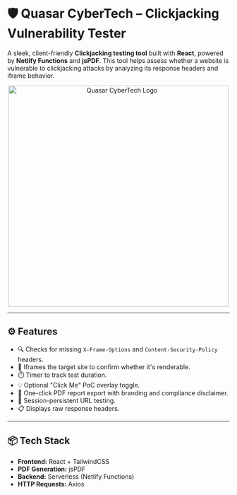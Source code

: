 # 🛡️ Quasar CyberTech – Clickjacking Vulnerability Tester

A sleek, client-friendly **Clickjacking testing tool** built with **React**, powered by **Netlify Functions** and **jsPDF**. This tool helps assess whether a website is vulnerable to clickjacking attacks by analyzing its response headers and iframe behavior.

<p align="center">
  <img src="https://quasarcybertech.com/wp-content/uploads/2024/06/fulllogo_transparent_nobuffer.png" alt="Quasar CyberTech Logo" width="500"/>
</p>

---

## ⚙️ Features

- 🔍 Checks for missing `X-Frame-Options` and `Content-Security-Policy` headers.
- 🧪 Iframes the target site to confirm whether it's renderable.
- ⏱️ Timer to track test duration.
- 💡 Optional "Click Me" PoC overlay toggle.
- 📄 One-click PDF report export with branding and compliance disclaimer.
- 💾 Session-persistent URL testing.
- 📋 Displays raw response headers.

---

## 📦 Tech Stack

- **Frontend:** React + TailwindCSS
- **PDF Generation:** jsPDF
- **Backend:** Serverless (Netlify Functions)
- **HTTP Requests:** Axios


